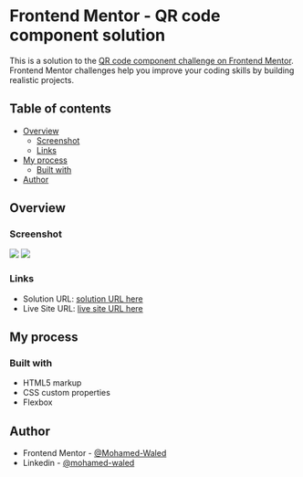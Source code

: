 # Frontend Mentor - QR code component solution

This is a solution to the [QR code component challenge on Frontend Mentor](https://www.frontendmentor.io/challenges/qr-code-component-iux_sIO_H). Frontend Mentor challenges help you improve your coding skills by building realistic projects. 

## Table of contents

- [Overview](#overview)
  - [Screenshot](#screenshot)
  - [Links](#links)
- [My process](#my-process)
  - [Built with](#built-with)
- [Author](#author)

## Overview

### Screenshot

![](https://raw.githubusercontent.com/Mohamed-Waled/Qr-Code-Component-Main/main/images/Screenshot%202022-02-23%20at%2021-51-58%20Frontend%20Mentor%20QR%20code%20component.png)
![](https://raw.githubusercontent.com/Mohamed-Waled/Qr-Code-Component-Main/main/images/Screen%20Shot%202022-02-23%20at%2021.53.11.png)

### Links

- Solution URL: [solution URL here](https://www.frontendmentor.io/solutions/qr-code-page-using-css-flex-7VC7JyaPb)
- Live Site URL: [live site URL here](https://mohamed-waled.github.io/Qr-Code-Component-Main/)

## My process

### Built with

- HTML5 markup
- CSS custom properties
- Flexbox

## Author

- Frontend Mentor - [@Mohamed-Waled](https://www.frontendmentor.io/profile/Mohamed-Waled)
- Linkedin - [@mohamed-waled](https://www.linkedin.com/in/mohamed-waled-82a51a1bb/)
